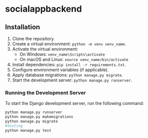 # socialappbackend

## Installation

1. Clone the repository.
2. Create a virtual environment: `python -m venv venv_name`.
3. Activate the virtual environment:
    - On Windows: `venv_name\Scripts\activate`
    - On macOS and Linux: `source venv_name/bin/activate`
4. Install dependencies: `pip install -r requirements.txt`.
5. Configure environment variables (if applicable).
6. Apply database migrations: `python manage.py migrate`.
7. Start the development server: `python manage.py runserver`.

### Running the Development Server

To start the Django development server, run the following command:

```bash
python manage.py runserver
python manage.py makemigrations
python manage.py migrate
#testing
python manage.py test